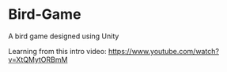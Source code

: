 # Bird-Game
A bird game designed using Unity

Learning from this intro video: https://www.youtube.com/watch?v=XtQMytORBmM
